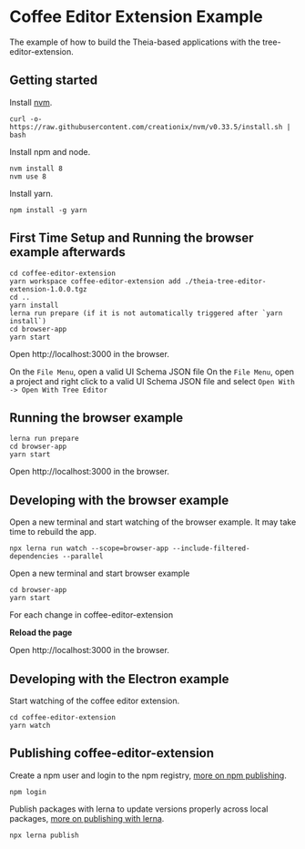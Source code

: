 # Coffee Editor Extension Example
The example of how to build the Theia-based applications with the tree-editor-extension.

## Getting started

Install [nvm](https://github.com/creationix/nvm#install-script).

    curl -o- https://raw.githubusercontent.com/creationix/nvm/v0.33.5/install.sh | bash

Install npm and node.

    nvm install 8
    nvm use 8

Install yarn.

    npm install -g yarn

## First Time Setup and Running the browser example afterwards

    cd coffee-editor-extension
    yarn workspace coffee-editor-extension add ./theia-tree-editor-extension-1.0.0.tgz
    cd ..
    yarn install
    lerna run prepare (if it is not automatically triggered after `yarn install`)
    cd browser-app
    yarn start

Open http://localhost:3000 in the browser.

On the `File Menu`, open a valid UI Schema JSON file
On the `File Menu`, open a project and right click to a valid UI Schema JSON file and select `Open With -> Open With Tree Editor`

## Running the browser example

    lerna run prepare
    cd browser-app
    yarn start

Open http://localhost:3000 in the browser.

## Developing with the browser example

Open a new terminal and start watching of the browser example. It may take time to rebuild the app.

    npx lerna run watch --scope=browser-app --include-filtered-dependencies --parallel

Open a new terminal and start browser example

    cd browser-app
    yarn start

For each change in coffee-editor-extension

**Reload the page**

Open http://localhost:3000 in the browser.

## Developing with the Electron example

Start watching of the coffee editor extension.

    cd coffee-editor-extension
    yarn watch


## Publishing coffee-editor-extension

Create a npm user and login to the npm registry, [more on npm publishing](https://docs.npmjs.com/getting-started/publishing-npm-packages).

    npm login

Publish packages with lerna to update versions properly across local packages, [more on publishing with lerna](https://github.com/lerna/lerna#publish).

    npx lerna publish
